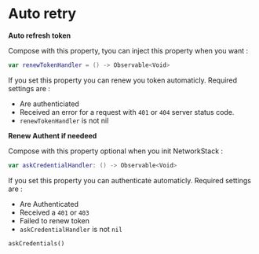 # Auto retry

**Auto refresh token**

Compose with this property, tyou can inject this property when you want :

```swift 
var renewTokenHandler = () -> Observable<Void>
```

If you set this property you can renew you token automaticly. Required settings are : 

- Are authenticiated 
- Received an error for a request with `401` or `404` server status code.
- `renewTokenHandler` is not nil

**Renew Authent if needeed**

Compose with this property optional when you init NetworkStack :

```swift 
var askCredentialHandler: () -> Observable<Void>
```

If you set this property you can authenticate automaticly. Required settings are :

- Are Authenticated
- Received a `401` or `403`
- Failed to renew token 
- `askCredentialHandler` is not `nil`

`askCredentials()`

